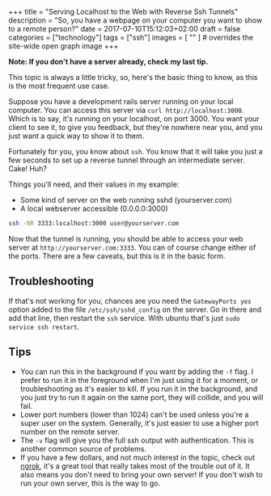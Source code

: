 +++
title = "Serving Localhost to the Web with Reverse Ssh Tunnels"
description = "So, you have a webpage on your computer you want to show to a remote person?"
date = 2017-07-10T15:12:03+02:00
draft = false
categories = ["technology"]
tags = ["ssh"]
images = [ "" ] # overrides the site-wide open graph image
+++

**Note: If you don't have a server already, check my last tip.**

This topic is always a little tricky, so, here's the basic thing to know, as this is the most frequent use case.

Suppose you have a development rails server running on your local computer. You can access this server via `curl http://localhost:3000`. Which is to say, it's running on your localhost, on port 3000. You want your client to see it, to give you feedback, but they're nowhere near you, and you just want a quick way to show it to them.

Fortunately for you, you know about `ssh`. You know that it will take you just a few seconds to set up a reverse tunnel through an intermediate server. Cake! Huh?

Things you'll need, and their values in my example:

- Some kind of server on the web running sshd (yourserver.com)
- A local webserver accessible (0.0.0.0:3000)

```bash
ssh -NR 3333:localhost:3000 user@yourserver.com
```

Now that the tunnel is running, you should be able to access your web server at `http://yourserver.com:3333`. You can of course change either of the ports. There are a few caveats, but this is it in the basic form.

## Troubleshooting
If that's not working for you, chances are you need the `GatewayPorts yes` option added to the file `/etc/ssh/sshd_config` on the server. Go in there and add that line, then restart the `ssh` service. With ubuntu that's just `sudo service ssh restart`.

## Tips

- You can run this in the background if you want by adding the `-f` flag. I prefer to run it in the foreground when I'm just using it for a moment, or troubleshooting as it's easier to kill. If you run it in the background, and you just try to run it again on the same port, they will collide, and you will fail.
- Lower port numbers (lower than 1024) can't be used unless you're a super user on the system. Generally, it's just easier to use a higher port number on the remote server.
- The `-v` flag will give you the full ssh output with authentication. This is another common source of problems.
- If you have a few dollars, and not much interest in the topic, check out [ngrok](https://ngrok.com/), it's a great tool that really takes most of the trouble out of it. It also means you don't need to bring your own server! If you don't wish to run your own server, this is the way to go.
